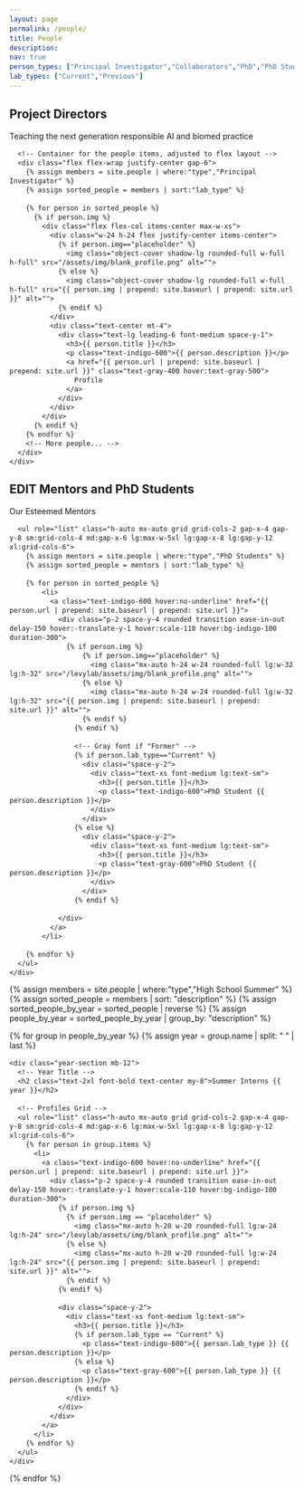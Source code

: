```yaml
---
layout: page
permalink: /people/
title: People
description:
nav: true
person_types: ["Principal Investigator","Collaborators","PhD","PhD Students","Medical Students","Master's","Undergraduates","High School Summer"]
lab_types: ["Current","Previous"]
---
```


<!-- Tailwind CSS -->
<script src="https://cdn.tailwindcss.com/3.0.0"></script>

<!-- PI -->
<div class="bg-white">
  <div class="max-w-7xl mx-auto py-12 px-4 text-center sm:px-6 lg:px-8 lg:py-24">
    <div class="space-y-8 sm:space-y-12">
      <div class="space-y-5 sm:mx-auto sm:max-w-xl sm:space-y-4 lg:max-w-5xl">
        <h2 class="text-3xl font-extrabold tracking-tight sm:text-4xl">Project Directors</h2>
        <p class="text-xl text-gray-500">Teaching the next generation responsible AI and biomed practice</p>
      </div>

      <!-- Container for the people items, adjusted to flex layout -->
      <div class="flex flex-wrap justify-center gap-6">
        {% assign members = site.people | where:"type","Principal Investigator" %}
        {% assign sorted_people = members | sort:"lab_type" %}

        {% for person in sorted_people %}
          {% if person.img %}
            <div class="flex flex-col items-center max-w-xs">
              <div class="w-24 h-24 flex justify-center items-center">
                {% if person.img=="placeholder" %}
                  <img class="object-cover shadow-lg rounded-full w-full h-full" src="/assets/img/blank_profile.png" alt="">
                {% else %}
                  <img class="object-cover shadow-lg rounded-full w-full h-full" src="{{ person.img | prepend: site.baseurl | prepend: site.url }}" alt="">
                {% endif %}
              </div>
              <div class="text-center mt-4">
                <div class="text-lg leading-6 font-medium space-y-1">
                  <h3>{{ person.title }}</h3>
                  <p class="text-indigo-600">{{ person.description }}</p>
                  <a href="{{ person.url | prepend: site.baseurl | prepend: site.url }}" class="text-gray-400 hover:text-gray-500">
                    Profile
                  </a>
                </div>
              </div>
            </div>
          {% endif %}
        {% endfor %}
        <!-- More people... -->
      </div>
    </div>
  </div>
</div>

<!-- EDIT Program PhD Student Mentors -->
<div class="bg-white">
  <div class="max-w-7xl mx-auto py-12 px-4 text-center sm:px-6 lg:px-8 lg:py-24">
    <div class="space-y-8 sm:space-y-12">
      <div class="space-y-5 sm:mx-auto sm:max-w-xl sm:space-y-4 lg:max-w-5xl">
        <h2 class="text-3xl font-extrabold tracking-tight sm:text-4xl">EDIT Mentors and PhD Students</h2>
        <p class="text-xl text-gray-500">Our Esteemed Mentors</p>
      </div>

      <ul role="list" class="h-auto mx-auto grid grid-cols-2 gap-x-4 gap-y-8 sm:grid-cols-4 md:gap-x-6 lg:max-w-5xl lg:gap-x-8 lg:gap-y-12 xl:grid-cols-6">
        {% assign mentors = site.people | where:"type","PhD Students" %}
        {% assign sorted_people = mentors | sort:"lab_type" %}

        {% for person in sorted_people %}
            <li>
              <a class="text-indigo-600 hover:no-underline" href="{{ person.url | prepend: site.baseurl | prepend: site.url }}">
                <div class="p-2 space-y-4 rounded transition ease-in-out delay-150 hover:-translate-y-1 hover:scale-110 hover:bg-indigo-100 duration-300">
                  {% if person.img %}
                      {% if person.img=="placeholder" %}
                        <img class="mx-auto h-24 w-24 rounded-full lg:w-32 lg:h-32" src="/levylab/assets/img/blank_profile.png" alt="">
                      {% else %}
                        <img class="mx-auto h-24 w-24 rounded-full lg:w-32 lg:h-32" src="{{ person.img | prepend: site.baseurl | prepend: site.url }}" alt="">
                      {% endif %}
                    {% endif %}

                    <!-- Gray font if "Former" -->
                    {% if person.lab_type=="Current" %}
                      <div class="space-y-2">
                        <div class="text-xs font-medium lg:text-sm">
                          <h3>{{ person.title }}</h3>
                          <p class="text-indigo-600">PhD Student {{ person.description }}</p>
                        </div>
                      </div>
                    {% else %}
                      <div class="space-y-2">
                        <div class="text-xs font-medium lg:text-sm">
                          <h3>{{ person.title }}</h3>
                          <p class="text-gray-600">PhD Student {{ person.description }}</p>
                        </div>
                      </div>
                    {% endif %}

                </div>
              </a>
            </li>

        {% endfor %}
      </ul>
    </div>
  </div>
</div>

<div class="profiles-container bg-white">
  {% assign members = site.people | where:"type","High School Summer" %}
  {% assign sorted_people = members | sort: "description" %}
  {% assign sorted_people_by_year = sorted_people | reverse %}
  {% assign people_by_year = sorted_people_by_year | group_by: "description" %}

  {% for group in people_by_year %}
    {% assign year = group.name | split: " " | last %}
    
    <div class="year-section mb-12">
      <!-- Year Title -->
      <h2 class="text-2xl font-bold text-center my-8">Summer Interns {{ year }}</h2>

      <!-- Profiles Grid -->
      <ul role="list" class="h-auto mx-auto grid grid-cols-2 gap-x-4 gap-y-8 sm:grid-cols-4 md:gap-x-6 lg:max-w-5xl lg:gap-x-8 lg:gap-y-12 xl:grid-cols-6">
        {% for person in group.items %}
          <li>
            <a class="text-indigo-600 hover:no-underline" href="{{ person.url | prepend: site.baseurl | prepend: site.url }}">
              <div class="p-2 space-y-4 rounded transition ease-in-out delay-150 hover:-translate-y-1 hover:scale-110 hover:bg-indigo-100 duration-300">   
                {% if person.img %}
                  {% if person.img == "placeholder" %}
                    <img class="mx-auto h-20 w-20 rounded-full lg:w-24 lg:h-24" src="/levylab/assets/img/blank_profile.png" alt="">
                  {% else %}
                    <img class="mx-auto h-20 w-20 rounded-full lg:w-24 lg:h-24" src="{{ person.img | prepend: site.baseurl | prepend: site.url }}" alt="">
                  {% endif %}
                {% endif %}

                <div class="space-y-2">
                  <div class="text-xs font-medium lg:text-sm">
                    <h3>{{ person.title }}</h3>
                    {% if person.lab_type == "Current" %}
                      <p class="text-indigo-600">{{ person.lab_type }} {{ person.description }}</p>
                    {% else %}
                      <p class="text-gray-600">{{ person.lab_type }} {{ person.description }}</p>
                    {% endif %}
                  </div>
                </div>
              </div>
            </a>
          </li>
        {% endfor %}
      </ul>
    </div>
    
  {% endfor %}
</div>
